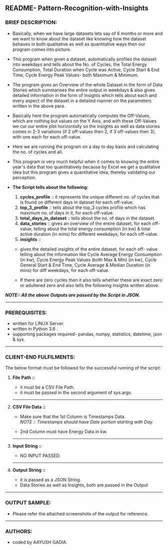## README- Pattern-Recognition-with-Insights


### **BRIEF DESCRIPTION:**

  -	Basically, when we have large datasets lets say of 6 months or more and we want to know about the dataset like knowing how the dataset behaves in both qualitative as well as quantitative ways then our program comes into picture.
   
  - This program when given a dataset, automatically profiles the dataset into weekdays and tells about the No. of Cycles, the Total Energy Consumption, Total Duration when Cycle was Active, Cycle Start & End Time, Cycle Energy Peak Values- both Maximum & Minimum.
    
  - The program gives an Overview of the whole Dataset in the form of Data Stories which summarises the entire output in weekdays & also gives detailed information in the form of Insights which tells about each and every aspect of the dataset in a detailed manner on the parameters written in the above para.
    
  - Basically here the program automatically computes the Off-Values, which are nothing but values on the Y Axis, and with these Off-Values we cut our entire plot horizontally so the insights as well as data stories comes in 2-3 variations (if 2 off-values then 2, if 3 off-values then 3), with one each for each off-value.   
    
  - Here we are running the program on a day to day basis and calculating the no. of cycles and all.  
  
  - This program is very much helpful when it comes to knowing the entire year's data that too quantitatively because by Excel we get a qualitative idea but this program gives a quantitative idea, thereby validating our perception.
    
  -	**The Script tells about the following:**
     1.  **cycles_profile**        ::  it represents the unique different no. of cycles that is found on different days in dataset for each off-value.
     2.  **top_3_profile**         ::  tells about the top_3 cycles profile which has maximum no. of days in it, for each off-value.
     3.  **total_days_in_dataset** ::  tells about the no. of days in the dataset.
     4.  **data_stories**          ::  gives an overview of the entire dataset, for each off-value, telling about the total energy consumption (in kw) & total active duration (in mins) for different weekdays, for each off-value.
     5.  **insights**              ::  
     -    gives the detailed insights of the entire dataset, for each off- value telling about the information like Cycle Average Energy Consumption (in kw), Cycle Energy Peak Values (both Max & Min) (in kw), Cycle General Start & End Time, Cycle Average & Median Duration (in mins) for diff weekdays, for each off-value.    
     
     -    If there are zero cycles then it also tells whether these are exact zero or adultered zero and also tells the following insights written above.
                                        

***NOTE:: All the above Outputs are passed by the Script in JSON.***

-------------------------------------------------------------------------------------------------------------------


### **PREREQUISITES:**

  - written for LINUX Server.
  - written in  Python 3.6 .
  - supporting packages required- pandas, numpy, statistics, datetime, json & sys. 


-------------------------------------------------------------------------------------------------------------------


### **CLIENT-END FULFILMENTS:**

The below format must be followed for the successful running of the script:      
              
1. **File Path ::**
   - it must be a CSV File Path.    
   - it must be passed in the second argument of sys.argv.
   
   ----------------------------------------------------------------------------------------------------------------

2. **CSV File Data ::**
   - Make sure that the 1st Column is Timestamps Data.   
     *NOTE :: Timestamps should have Date portion starting with Day.*  
     
   - 2nd Column must have Energy Data in kw.
   
   ----------------------------------------------------------------------------------------------------------------

3. **Input String ::**
   - NO INPUT PASSED.
   
   ---------------------------------------------------------------------------------------------------------------

4. **Output String ::**
   -   it is passed as a JSON String.  
   -   Data Stories as well as Insights, both are passed in the Output

-------------------------------------------------------------------------------------------------------------------	

### **OUTPUT SAMPLE:**
  -	Please refer the attached screenshots of the output for reference.
  
-------------------------------------------------------------------------------------------------------------------	

### **AUTHORS:**

  -	coded by AAYUSH GADIA.

 
					  
